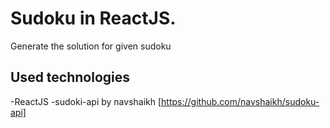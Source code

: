# Sudoku in ReactJS.

Generate the solution for given sudoku

## Used technologies

-ReactJS
-sudoki-api by navshaikh [https://github.com/navshaikh/sudoku-api]

